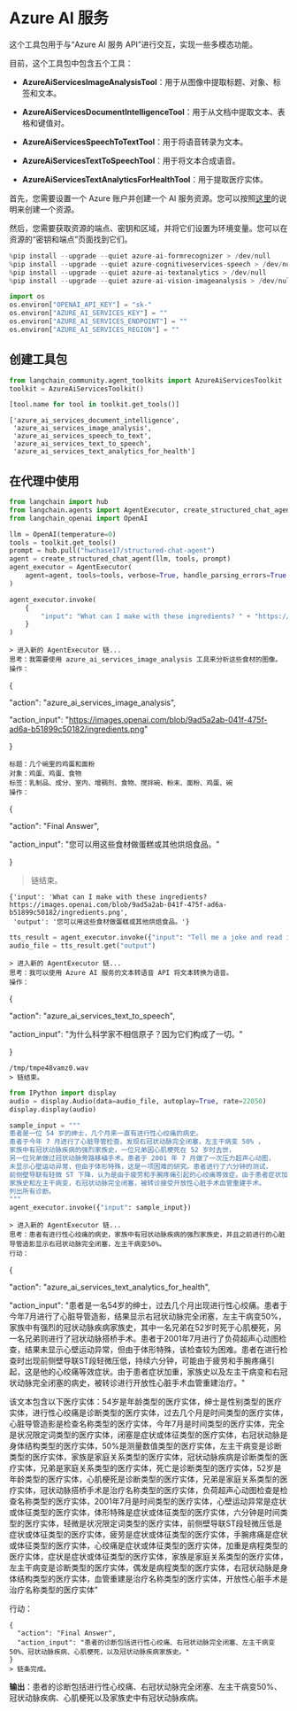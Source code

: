 # Azure AI 服务

这个工具包用于与“Azure AI 服务 API”进行交互，实现一些多模态功能。

目前，这个工具包中包含五个工具：

- **AzureAiServicesImageAnalysisTool**：用于从图像中提取标题、对象、标签和文本。

- **AzureAiServicesDocumentIntelligenceTool**：用于从文档中提取文本、表格和键值对。

- **AzureAiServicesSpeechToTextTool**：用于将语音转录为文本。

- **AzureAiServicesTextToSpeechTool**：用于将文本合成语音。

- **AzureAiServicesTextAnalyticsForHealthTool**：用于提取医疗实体。

首先，您需要设置一个 Azure 账户并创建一个 AI 服务资源。您可以按照[这里](https://learn.microsoft.com/en-us/azure/ai-services/multi-service-resource)的说明来创建一个资源。

然后，您需要获取资源的端点、密钥和区域，并将它们设置为环境变量。您可以在资源的“密钥和端点”页面找到它们。

```python
%pip install --upgrade --quiet azure-ai-formrecognizer > /dev/null
%pip install --upgrade --quiet azure-cognitiveservices-speech > /dev/null
%pip install --upgrade --quiet azure-ai-textanalytics > /dev/null
%pip install --upgrade --quiet azure-ai-vision-imageanalysis > /dev/null
```

```python
import os
os.environ["OPENAI_API_KEY"] = "sk-"
os.environ["AZURE_AI_SERVICES_KEY"] = ""
os.environ["AZURE_AI_SERVICES_ENDPOINT"] = ""
os.environ["AZURE_AI_SERVICES_REGION"] = ""
```

## 创建工具包

```python
from langchain_community.agent_toolkits import AzureAiServicesToolkit
toolkit = AzureAiServicesToolkit()
```

```python
[tool.name for tool in toolkit.get_tools()]
```

```output
['azure_ai_services_document_intelligence',
 'azure_ai_services_image_analysis',
 'azure_ai_services_speech_to_text',
 'azure_ai_services_text_to_speech',
 'azure_ai_services_text_analytics_for_health']
```

## 在代理中使用

```python
from langchain import hub
from langchain.agents import AgentExecutor, create_structured_chat_agent
from langchain_openai import OpenAI
```

```python
llm = OpenAI(temperature=0)
tools = toolkit.get_tools()
prompt = hub.pull("hwchase17/structured-chat-agent")
agent = create_structured_chat_agent(llm, tools, prompt)
agent_executor = AgentExecutor(
    agent=agent, tools=tools, verbose=True, handle_parsing_errors=True
)
```

```python
agent_executor.invoke(
    {
        "input": "What can I make with these ingredients? " + "https://images.openai.com/blob/9ad5a2ab-041f-475f-ad6a-b51899c50182/ingredients.png"
    }
)
```

```output
> 进入新的 AgentExecutor 链...
思考：我需要使用 azure_ai_services_image_analysis 工具来分析这些食材的图像。
操作：
```

{

  "action": "azure_ai_services_image_analysis",

  "action_input": "https://images.openai.com/blob/9ad5a2ab-041f-475f-ad6a-b51899c50182/ingredients.png"

}

```
标题：几个碗里的鸡蛋和面粉
对象：鸡蛋、鸡蛋、食物
标签：乳制品、成分、室内、增稠剂、食物、搅拌碗、粉末、面粉、鸡蛋、碗
操作：
```

{

  "action": "Final Answer",

  "action_input": "您可以用这些食材做蛋糕或其他烘焙食品。"

}

> 链结束。

```output
{'input': 'What can I make with these ingredients? https://images.openai.com/blob/9ad5a2ab-041f-475f-ad6a-b51899c50182/ingredients.png',
 'output': '您可以用这些食材做蛋糕或其他烘焙食品。'}
```

```python
tts_result = agent_executor.invoke({"input": "Tell me a joke and read it out for me."})
audio_file = tts_result.get("output")
```

```output
> 进入新的 AgentExecutor 链...
思考：我可以使用 Azure AI 服务的文本转语音 API 将文本转换为语音。
操作：
```

{

  "action": "azure_ai_services_text_to_speech",

  "action_input": "为什么科学家不相信原子？因为它们构成了一切。"

}

```
/tmp/tmpe48vamz0.wav
> 链结束。
```

```python
from IPython import display
audio = display.Audio(data=audio_file, autoplay=True, rate=22050)
display.display(audio)
```

```python
sample_input = """
患者是一位 54 岁的绅士，几个月来一直有进行性心绞痛的病史。
患者于今年 7 月进行了心脏导管检查，发现右冠状动脉完全闭塞，左主干病变 50% ，
家族中有冠状动脉疾病的强烈家族史，一位兄弟因心肌梗死在 52 岁时去世，
另一位兄弟做过冠状动脉旁路移植手术。患者于 2001 年 7 月做了一次压力超声心动图，
未显示心壁运动异常，但由于体形特殊，这是一项困难的研究。患者进行了六分钟的测试，
前侧壁导联有轻微 ST 下降，认为是由于疲劳和手腕疼痛引起的心绞痛等效症。由于患者症状加重，
家族史和左主干病变，右冠状动脉完全闭塞，被转诊接受开放性心脏手术血管重建手术。
列出所有诊断。
"""
agent_executor.invoke({"input": sample_input})
```

```output
> 进入新的 AgentExecutor 链...
思考：患者有进行性心绞痛的病史，家族中有冠状动脉疾病的强烈家族史，并且之前进行的心脏导管造影显示右冠状动脉完全闭塞，左主干病变50%。
行动：
```

{

  "action": "azure_ai_services_text_analytics_for_health",

  "action_input": "患者是一名54岁的绅士，过去几个月出现进行性心绞痛。患者于今年7月进行了心脏导管造影，结果显示右冠状动脉完全闭塞，左主干病变50%，家族中有强烈的冠状动脉疾病家族史，其中一名兄弟在52岁时死于心肌梗死，另一名兄弟则进行了冠状动脉搭桥手术。患者于2001年7月进行了负荷超声心动图检查，结果未显示心壁运动异常，但由于体形特殊，该检查较为困难。患者在进行检查时出现前侧壁导联ST段轻微压低，持续六分钟，可能由于疲劳和手腕疼痛引起，这是他的心绞痛等效症状。由于患者症状加重，家族史以及左主干病变和右冠状动脉完全闭塞的病史，被转诊进行开放性心脏手术血管重建治疗。"

该文本包含以下医疗实体：54岁是年龄类型的医疗实体，绅士是性别类型的医疗实体，进行性心绞痛是诊断类型的医疗实体，过去几个月是时间类型的医疗实体，心脏导管造影是检查名称类型的医疗实体，今年7月是时间类型的医疗实体，完全是状况限定词类型的医疗实体，闭塞是症状或体征类型的医疗实体，右冠状动脉是身体结构类型的医疗实体，50%是测量数值类型的医疗实体，左主干病变是诊断类型的医疗实体，家族是家庭关系类型的医疗实体，冠状动脉疾病是诊断类型的医疗实体，兄弟是家庭关系类型的医疗实体，死亡是诊断类型的医疗实体，52岁是年龄类型的医疗实体，心肌梗死是诊断类型的医疗实体，兄弟是家庭关系类型的医疗实体，冠状动脉搭桥手术是治疗名称类型的医疗实体，负荷超声心动图检查是检查名称类型的医疗实体，2001年7月是时间类型的医疗实体，心壁运动异常是症状或体征类型的医疗实体，体形特殊是症状或体征类型的医疗实体，六分钟是时间类型的医疗实体，轻微是状况限定词类型的医疗实体，前侧壁导联ST段轻微压低是症状或体征类型的医疗实体，疲劳是症状或体征类型的医疗实体，手腕疼痛是症状或体征类型的医疗实体，心绞痛是症状或体征类型的医疗实体，加重是病程类型的医疗实体，症状是症状或体征类型的医疗实体，家族是家庭关系类型的医疗实体，左主干病变是诊断类型的医疗实体，偶发是病程类型的医疗实体，右冠状动脉是身体结构类型的医疗实体，血管重建是治疗名称类型的医疗实体，开放性心脏手术是治疗名称类型的医疗实体"

行动：

```
{
  "action": "Final Answer",
  "action_input": "患者的诊断包括进行性心绞痛、右冠状动脉完全闭塞、左主干病变50%、冠状动脉疾病、心肌梗死，以及冠状动脉疾病家族史。"
}
> 链条完成。
```

**输出**：患者的诊断包括进行性心绞痛、右冠状动脉完全闭塞、左主干病变50%、冠状动脉疾病、心肌梗死以及家族史中有冠状动脉疾病。